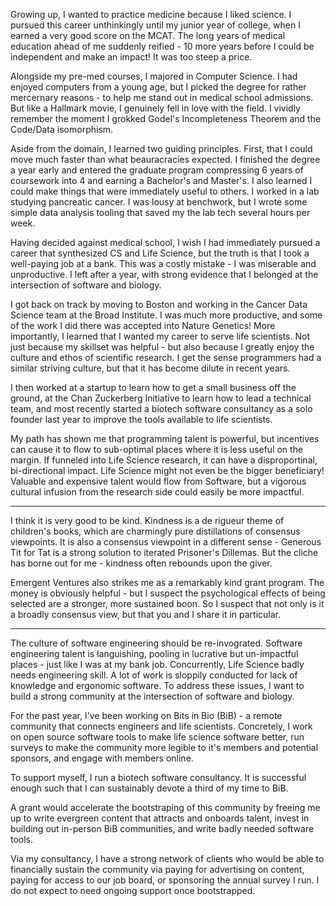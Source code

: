 Growing up, I wanted to practice medicine because I liked science. I pursued this career unthinkingly until my junior year of college, when I earned a very good score on the MCAT. The long years of medical education ahead of me suddenly reified - 10 more years before I could be independent and make an impact! It was too steep a price.

Alongside my pre-med courses, I majored in Computer Science. I had enjoyed computers from a young age, but I picked the degree for rather mercernary reasons - to help me stand out in medical school admissions. But like a Hallmark movie, I genuinely fell in love with the field. I vividly remember the moment I grokked Godel's Incompleteness Theorem and the Code/Data isomorphism.

Aside from the domain, I learned two guiding principles. First, that I could move much faster than what beauracracies expected. I finished the degree a year early and entered the graduate program compressing 6 years of coursework into 4 and earning a Bachelor's and Master's. I also learned I could make things that were immediately useful to others. I worked in a lab studying pancreatic cancer. I was lousy at benchwork, but I wrote some simple data analysis tooling that saved my the lab tech several hours per week.

Having decided against medical school, I wish I had immediately pursued a career that synthesized CS and Life Science, but the truth is that I took a well-paying job at a bank. This was a costly mistake - I was miserable and unproductive. I left after a year, with strong evidence that I belonged at the intersection of software and biology.

I got back on track by moving to Boston and working in the Cancer Data Science team at the Broad Institute. I was much more productive, and some of the work I did there was accepted into Nature Genetics! More importantly, I learned that I wanted my career to serve life scientists. Not just because my skillset was helpful - but also because I greatly enjoy the culture and ethos of scientific research. I get the sense programmers had a similar striving culture, but that it has become dilute in recent years.

I then worked at a startup to learn how to get a small business off the ground, at the Chan Zuckerberg Initiative to learn how to lead a technical team, and most recently started a biotech software consultancy as a solo founder last year to improve the tools available to life scientists.

My path has shown me that programming talent is powerful, but incentives can cause it to flow to sub-optimal places where it is less useful on the margin. If funneled into Life Science research, it can have a disproportinal, bi-directional impact. Life Science might not even be the bigger beneficiary! Valuable and expensive talent would flow from Software, but a vigorous cultural infusion from the research side could easily be more impactful.

---

I think it is very good to be kind. Kindness is a de rigueur theme of children's books, which are charmingly pure distillations of consensus viewpoints. It is also a consensus viewpoint in a different sense - Generous Tit for Tat is a strong solution to iterated Prisoner's Dillemas. But the cliche has borne out for me - kindness often rebounds upon the giver. 

Emergent Ventures also strikes me as a remarkably kind grant program. The money is obviously helpful - but I suspect the psychological effects of being selected are a stronger, more sustained boon. So I suspect that not only is it a broadly consensus view, but that you and I share it in particular.

---

The culture of software engineering should be re-invograted. Software engineering talent is languishing, pooling in lucrative but un-impactful places - just like I was at my bank job. Concurrently, Life Science badly needs engineering skill. A lot of work is sloppily conducted for lack of knowledge and ergonomic software. To address these issues, I want to build a strong community at the intersection of software and biology.

For the past year, I've been working on Bits in Bio (BiB) - a remote community that connects engineers and life scientists. Concretely, I work on open source software tools to make life science software better, run surveys to make the community more legible to it's members and potential sponsors, and engage with members online.

To support myself, I run a biotech software consultancy. It is successful enough such that I can sustainably devote a third of my time to BiB.

A grant would accelerate the bootstraping of this community by freeing me up to write evergreen content that attracts and onboards talent, invest in building out in-person BiB communities, and write badly needed software tools.

Via my consultancy, I have a strong network of clients who would be able to financially sustain the community via paying for advertising on content, paying for access to our job board, or sponsoring the annual survey I run. I do not expect to need ongoing support once bootstrapped.
